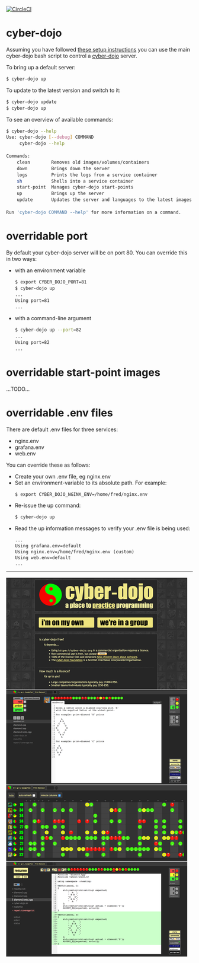 
[![CircleCI](https://circleci.com/gh/cyber-dojo/commander.svg?style=svg)](https://circleci.com/gh/cyber-dojo/commander)

# cyber-dojo

Assuming you have followed [these setup instructions](https://blog.cyber-dojo.org/2014/09/setting-up-your-own-cyber-dojo-server.html) you can use the main cyber-dojo bash script to control a [cyber-dojo](https://cyber-dojo.org) server.

To bring up a default server:
```bash
$ cyber-dojo up
```

To update to the latest version and switch to it:
```bash
$ cyber-dojo update
$ cyber-dojo up
```

To see an overview of available commands:
```bash
$ cyber-dojo --help
Use: cyber-dojo [--debug] COMMAND
     cyber-dojo --help

Commands:
    clean        Removes old images/volumes/containers
    down         Brings down the server
    logs         Prints the logs from a service container
    sh           Shells into a service container
    start-point  Manages cyber-dojo start-points
    up           Brings up the server
    update       Updates the server and languages to the latest images

Run 'cyber-dojo COMMAND --help' for more information on a command.
```

# overridable port
By default your cyber-dojo server will be on port 80.
You can override this in two ways:
* with an environment variable
  ```bash
  $ export CYBER_DOJO_PORT=81
  $ cyber-dojo up
  ...
  Using port=81
  ...
  ```
* with a command-line argument
  ```bash
  $ cyber-dojo up --port=82
  ...
  Using port=82
  ...
  ```

# overridable start-point images
...TODO...

# overridable .env files
There are default .env files for three services:
- nginx.env
- grafana.env
- web.env

You can override these as follows:
- Create your own .env file, eg nginx.env
- Set an environment-variable to its absolute path. For example:
  ```bash
  $ export CYBER_DOJO_NGINX_ENV=/home/fred/nginx.env
  ```
- Re-issue the up command:
  ```bash
  $ cyber-dojo up
  ```
- Read the up information messages to verify your .env file is being used:
  ```text
  ...
  Using grafana.env=default
  Using nginx.env=/home/fred/nginx.env (custom)
  Using web.env=default
  ...
  ```

- - - -

![cyber-dojo.org home page](https://github.com/cyber-dojo/cyber-dojo/blob/master/shared/home_page_snapshot.png)
